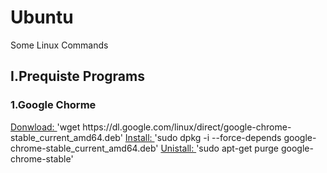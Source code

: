 # Ubuntu
Some Linux Commands

<h2>I.Prequiste Programs</h2>
<h3>1.Google Chorme</h3>
<p>
<u>Donwload: </u>
'wget https://dl.google.com/linux/direct/google-chrome-stable_current_amd64.deb'
<u>Install: </u>
'sudo dpkg -i --force-depends google-chrome-stable_current_amd64.deb'
<u>Unistall: </u>
'sudo apt-get purge google-chrome-stable'
</p>
